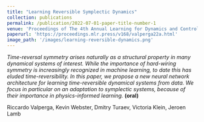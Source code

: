 ```yaml
---
title: "Learning Reversible Symplectic Dynamics"
collection: publications
permalink: /publication/2022-07-01-paper-title-number-1
venue: 'Proceedings of The 4th Annual Learning for Dynamics and Control Conference, PMLR 168:906-916, 2022'
paperurl: 'https://proceedings.mlr.press/v168/valperga22a.html'
image_path: '/images/learning-reversible-dynamics.png'
---
```


*Time-reversal symmetry arises naturally as a structural property in many dynamical systems of interest. While the importance of hard-wiring symmetry is increasingly recognized in machine learning, to date this has eluded time-reversibility. In this paper, we propose a new neural network architecture for learning time-reversible dynamical systems from data. We focus in particular on an adaptation to symplectic systems, because of their importance in physics-informed learning.* **(oral)**

Riccardo Valperga, Kevin Webster, Dmitry Turaev, Victoria Klein, Jeroen Lamb